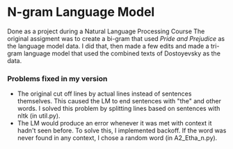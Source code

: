 # N-gram Language Model
Done as a project during a Natural Language Processing Course
The original assigment was to create a bi-gram that used _Pride and Prejudice_ as the language model data. I did that, then made a few edits and made a tri-gram language model that used the combined texts of Dostoyevsky as the data. 

### Problems fixed in my version
- The original cut off lines by actual lines instead of sentences themselves. This caused the LM to end sentences with "the" and other words. I solved this problem by splitting lines based on sentences with nltk (in util.py).
- The LM would produce an error whenever it was met with context it hadn't seen before. To solve this, I implemented backoff. If the word was never found in any context, I chose a random word (in A2_Etha_n.py).
